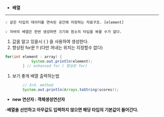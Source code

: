 - **배열**

---

```
💡 같은 타입의 데이터를 연속된 공간에 저장하는 자료구조. [element]
```

```
💡 자바의 배열은 한번 생성하면 크기와 원소의 타입을 봐꿀 수가 없다.
```

1.  값을 알고 있을시 { } 을 사용하여 생성한다.
2.  향상된 for문 !! (다만 꺼내는 위치는 지정할수 없다)

```java
for(int element : array) {
			System.out.println(element);
		} // enhanced for ( 향상된 for)
```

1. 보기 좋게 배열 출력하는법

```java
		// 3rd. method
		System.out.println(Arrays.toString(scores));
```

- **new 연산자 : 객체생성연산자**

-**배열을 선언하고 아무값도 입력하지 않으면 해당 타입의 기본값이 들어간다.**
